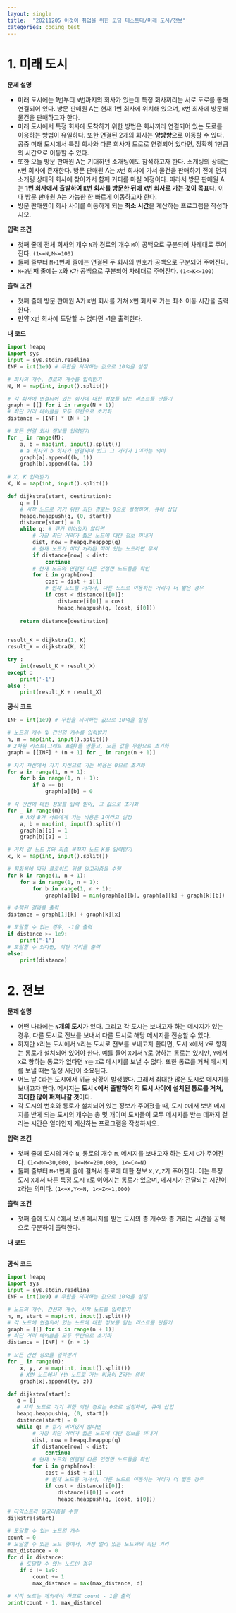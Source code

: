 ```yaml
---
layout: single
title:  "20211205 이것이 취업을 위한 코딩 테스트다/미래 도시/전보"
categories: coding_test
---
```


# 1. 미래 도시

**문제 설명**
- 미래 도시에는 1번부터 `N`번까지의 회사가 있는데 특정 회사끼리는 서로 도로를 통해 연결되어 있다. 방문 판매원 A는 현재 1번 회사에 위치해 있으며, `X`번 회사에 방문해 물건을 판매하고자 한다.
- 미래 도시에서 특정 회사에 도착하기 위한 방법은 회사끼리 연결되어 있는 도로를 이용하는 방법이 유일하다. 또한 연결된 2개의 회사는 **양방향**으로 이동할 수 있다. 공중 미래 도시에서 특정 회사와 다른 회사가 도로로 연결되어 있다면, 정확히 1만큼의 시간으로 이동할 수 있다.
- 또한 오늘 방문 판매원 A는 기대하던 소개팅에도 참석하고자 한다. 소개팅의 상태는 `K`번 회사에 존재한다. 방문 판매원 A는 `X`번 회사에 가서 물건을 판매하기 전에 먼저 소개팅 상대의 회사에 찾아가서 함께 커피를 마실 예정이다. 따라서 방문 판매원 A는 **1번 회사에서 출발하여 `K`번 회사를 방문한 뒤에 `X`번 회사로 가는 것이 목표**다. 이때 방문 판매원 A는 가능한 한 빠르게 이동하고자 한다.
- 방문 판매원이 회사 사이를 이동하게 되는 **최소 시간**을 계산하는 프로그램을 작성하시오.

**입력 조건**
- 첫째 줄에 전체 회사의 개수 `N`과 경로의 개수 `M`이 공백으로 구분되어 차례대로 주어진다. `(1<=N,M<=100)`
- 둘째 줄부터 `M+1`번째 줄에는 연결된 두 회사의 번호가 공백으로 구분되어 주어진다.
- `M+2`번째 줄에는 `X`와 `K`가 공백으로 구분되어 차례대로 주어진다. `(1<=K<=100)`

**출력 조건**
- 첫째 줄에 방문 판매원 A가 `K`번 회사를 거쳐 `X`번 회사로 가는 최소 이동 시간을 출력한다.
- 만약 `X`번 회사에 도달할 수 없다면 -1을 출력한다.

**내 코드**


```python
import heapq
import sys
input = sys.stdin.readline
INF = int(1e9) # 무한을 의미하는 값으로 10억을 설정

# 회사의 개수, 경로의 개수를 입력받기
N, M = map(int, input().split())

# 각 회사에 연결되어 있는 회사에 대한 정보를 담는 리스트를 만들기
graph = [[] for i in range(N + 1)]
# 최단 거리 테이블을 모두 무한으로 초기화
distance = [INF] * (N + 1)

# 모든 연결 회사 정보를 입력받기
for _ in range(M):
    a, b = map(int, input().split())
    # a 회사외 b 회사가 연결되어 있고 그 거리가 1이라는 의미
    graph[a].append((b, 1))
    graph[b].append((a, 1))
    
# X, K 입력받기
X, K = map(int, input().split())

def dijkstra(start, destination):
    q = []
    # 시작 노드로 가기 위한 최단 경로는 0으로 설정하여, 큐에 삽입
    heapq.heappush(q, (0, start))
    distance[start] = 0
    while q: # 큐가 비어있지 않다면
        # 가장 최단 거리가 짧은 노드에 대한 정보 꺼내기
        dist, now = heapq.heappop(q)
        # 현재 노드가 이미 처리된 적이 있는 노드라면 무시
        if distance[now] < dist:
            continue
        # 현재 노드와 연결된 다른 인접한 노드들을 확인
        for i in graph[now]:
            cost = dist + i[1]
            # 현재 노드를 거쳐서, 다른 노드로 이동하는 거리가 더 짧은 경우
            if cost < distance[i[0]]:
                distance[i[0]] = cost
                heapq.heappush(q, (cost, i[0]))
                
    return distance[destination]

                
result_K = dijkstra(1, K)
result_X = dijkstra(K, X)

try :
    int(result_K + result_X)
except :
    print('-1')
else :
    print(result_K + result_X)
```

**공식 코드**


```python
INF = int(1e9) # 무한을 의미하는 값으로 10억을 설정

# 노드의 개수 및 간선의 개수를 입력받기
n, m = map(int, input().split())
# 2차원 리스트(그래프 표현)를 만들고, 모든 값을 무한으로 초기화
graph = [[INF] * (n + 1) for _ in range(n + 1)]

# 자기 자신에서 자기 자신으로 가는 비용은 0으로 초기화
for a in range(1, n + 1):
    for b in range(1, n + 1):
        if a == b:
            graph[a][b] = 0

# 각 간선에 대한 정보를 입력 받아, 그 값으로 초기화
for _ in range(m):
    # A와 B가 서로에게 가는 비용은 1이라고 설정
    a, b = map(int, input().split())
    graph[a][b] = 1
    graph[b][a] = 1

# 거쳐 갈 노드 X와 최종 목적지 노드 K를 입력받기
x, k = map(int, input().split())

# 점화식에 따라 플로이드 워셜 알고리즘을 수행
for k in range(1, n + 1):
    for a in range(1, n + 1):
        for b in range(1, n + 1):
            graph[a][b] = min(graph[a][b], graph[a][k] + graph[k][b])

# 수행된 결과를 출력
distance = graph[1][k] + graph[k][x]

# 도달할 수 없는 경우, -1을 출력
if distance >= 1e9:
    print("-1")
# 도달할 수 있다면, 최단 거리를 출력
else:
    print(distance)
```

# 2. 전보

**문제 설명**
- 어떤 나라에는 **`N`개의 도시**가 있다. 그리고 각 도시는 보내고자 하는 메시지가 있는 경우, 다른 도시로 전보를 보내서 다른 도시로 해당 메시지를 전송할 수 있다.
- 하지만 `X`라는 도시에서 `Y`라는 도시로 전보를 보내고자 한다면, 도시 `X`에서 `Y`로 향하는 통로가 설치되어 있어야 한다. 예를 들어 `X`에서 `Y`로 향하는 통로는 있지만, `Y`에서 `X`로 향하는 통로가 없다면 `Y`는 `X`로 메시지를 보낼 수 없다. 또한 통로를 거쳐 메시지를 보낼 때는 일정 시간이 소요된다.
- 어느 날 `C`라는 도시에서 위급 상황이 발생했다. 그래서 최대한 많은 도시로 메시지를 보내고자 한다. 메시지는 **도시 `C`에서 출발하여 각 도시 사이에 설치된 통로를 거쳐, 최대한 많이 퍼져나갈 것**이다.
- 각 도시의 번호와 통로가 설치되어 있는 정보가 주어졌을 때, 도시 `C`에서 보낸 메시지를 받게 되는 도시의 개수는 총 몇 개이며 도시들이 모두 메시지를 받는 데까지 걸리는 시간은 얼마인지 계산하는 프로그램을 작성하시오.

**입력 조건**
- 첫째 줄에 도시의 개수 `N`, 통로의 개수 `M`, 메시지를 보내고자 하는 도시 `C`가 주어진다. `(1<=N<=30,000, 1<=M<=200,000, 1<=C<=N)`
- 둘째 줄부터 `M+1`번째 줄에 걸쳐서 통로에 대한 정보 `X,Y,Z`가 주어진다. 이는 특정 도시 `X`에서 다른 특정 도시 `Y`로 이어지는 통로가 있으며, 메시지가 전달되는 시간이 `Z`라는 의미다. `(1<=X,Y<=N, 1<=Z<=1,000)`

**출력 조건**
- 첫째 줄에 도시 `C`에서 보낸 메시지를 받는 도시의 총 개수와 총 거리는 시간을 공백으로 구분하여 출력한다.

**내 코드**


```python

```

**공식 코드**


```python
import heapq
import sys
input = sys.stdin.readline
INF = int(1e9) # 무한을 의미하는 값으로 10억을 설정

# 노드의 개수, 간선의 개수, 시작 노드를 입력받기
n, m, start = map(int, input().split())
# 각 노드에 연결되어 있는 노드에 대한 정보를 담는 리스트를 만들기
graph = [[] for i in range(n + 1)]
# 최단 거리 테이블을 모두 무한으로 초기화
distance = [INF] * (n + 1)

# 모든 간선 정보를 입력받기
for _ in range(m):
    x, y, z = map(int, input().split())
    # X번 노드에서 Y번 노드로 가는 비용이 Z라는 의미
    graph[x].append((y, z))

def dijkstra(start):
   q = []
   # 시작 노드로 가기 위한 최단 경로는 0으로 설정하여, 큐에 삽입
   heapq.heappush(q, (0, start))
   distance[start] = 0
   while q: # 큐가 비어있지 않다면
        # 가장 최단 거리가 짧은 노드에 대한 정보를 꺼내기
        dist, now = heapq.heappop(q)
        if distance[now] < dist:
            continue
        # 현재 노드와 연결된 다른 인접한 노드들을 확인
        for i in graph[now]:
            cost = dist + i[1]
            # 현재 노드를 거쳐서, 다른 노드로 이동하는 거리가 더 짧은 경우
            if cost < distance[i[0]]:
                distance[i[0]] = cost
                heapq.heappush(q, (cost, i[0]))

# 다익스트라 알고리즘을 수행
dijkstra(start)

# 도달할 수 있는 노드의 개수
count = 0
# 도달할 수 있는 노드 중에서, 가장 멀리 있는 노드와의 최단 거리
max_distance = 0
for d in distance:
    # 도달할 수 있는 노드인 경우
    if d != 1e9:
        count += 1
        max_distance = max(max_distance, d)

# 시작 노드는 제외해야 하므로 count - 1을 출력
print(count - 1, max_distance)
```
